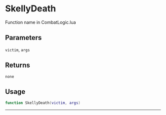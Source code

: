 # SkellyDeath
Function name in CombatLogic.lua
## Parameters
`victim`, `args`
## Returns
`none`
## Usage
```lua
function SkellyDeath(victim, args)
```
---
